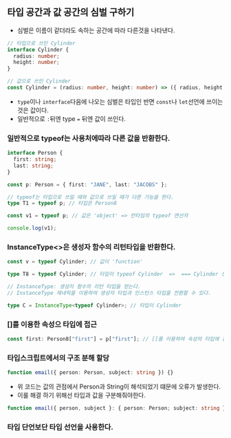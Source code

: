 ## 타입 공간과 값 공간의 심벌 구하기

- 심벌은 이름이 같더라도 속하는 공간에 따라 다른것을 나타낸다.

```ts
// 타입으로 쓰인 Cylinder
interface Cylinder {
  radius: number;
  height: number;
}

// 값으로 쓰인 Cylinder
const Cylinder = (radius: number, height: number) => ({ radius, height });
```

- `type`이나 `interface`다음에 나오는 심벌은 타입인 반면 `const`나 `let`선언에 쓰이는 것은 값이다.
- 일반적으로 `:`뒤엔 type `=` 뒤엔 값이 쓰인다.

### 일반적으로 typeof는 사용처에따라 다른 값을 반환한다.

```ts
interface Person {
  first: string;
  last: string;
}

const p: Person = { first: "JANE", last: "JACOBS" };

// typeof는 타입으로 쓰일 때와 값으로 쓰일 때가 다른 기능을 한다.
type T1 = typeof p; // 타입은 Person8

const v1 = typeof p; // 값은 'object' => 런타임의 typeof 연산자

console.log(v1);
```

### InstanceType<>은 생성자 함수의 리턴타입을 반환한다.

```ts
const v = typeof Cylinder; // 값이 'function'

type T8 = typeof Cylinder; // 타입이 typeof Cylinder  =>  === Cylinder 생성자 함수

// InstanceType: 생성자 함수의 리턴 타입을 얻는다.
// InstanceType 제네릭을 이용하여 생성자 타입과 인스턴스 타입을 전환할 수 있다.

type C = InstanceType<typeof Cylinder>; // 타입이 Cylinder
```

### []를 이용한 속성으 타입에 접근

```ts
const first: Person8["first"] = p["first"]; // []를 이용하여 속성의 타입에 접근 가능하다.
```

### 타입스크립트에서의 구조 분해 할당

```ts
function email({ person: Person, subject: string }) {}
```

- 위 코드는 값의 관점에서 Person과 String이 해석되었기 떄문에 오류가 발생한다.
- 이룰 해결 하기 위해선 타입과 값을 구분해줘야한다.

```ts
function email({ person, subject }: { person: Person; subject: string }) {}
```

### 타입 단언보단 타입 선언을 사용한다.
